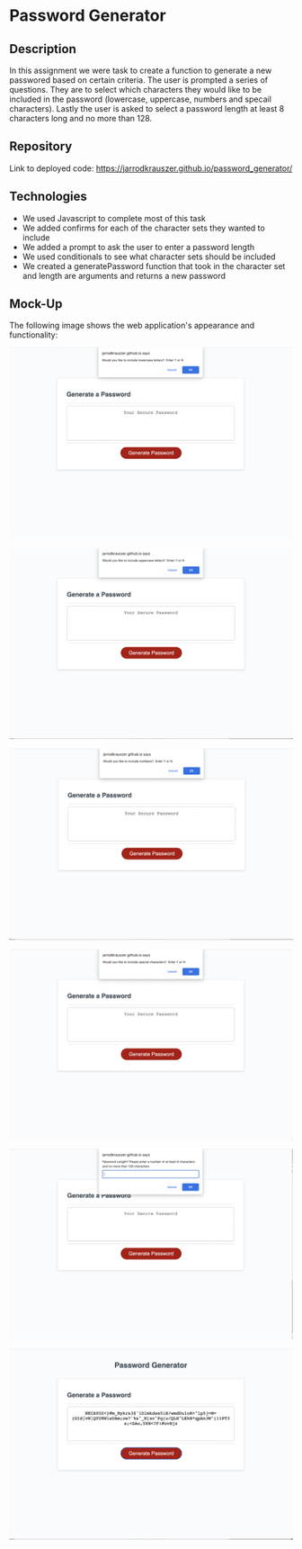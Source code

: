 # Password Generator

## Description

In this assignment we were task to create a function to generate a new passwored based on certain criteria.  The user is prompted a series of questions.  They are to select which characters they would like to be included in the password (lowercase, uppercase, numbers and specail characters). Lastly the user is asked to select a password length at least 8 characters long and no more than 128.

## Repository

Link to deployed code:  https://jarrodkrauszer.github.io/password_generator/

## Technologies

 - We used Javascript to complete most of this task
 - We added confirms for each of the character sets they wanted to include
 - We added a prompt to ask the user to enter a password length
 - We used conditionals to see what character sets should be included
 - We created a generatePassword function that took in the character set and length are arguments and returns a new password

## Mock-Up

The following image shows the web application's appearance and functionality:

![The Password Generator website includes a header followed about another small header, text area and button.](./assets/images/screenshot1.png)

![The Password Generator website includes a header followed about another small header, text area and button.](./assets/images/screenshot2.png)

![The Password Generator website includes a header followed about another small header, text area and button.](./assets/images/screenshot3.png)

![The Password Generator website includes a header followed about another small header, text area and button.](./assets/images/screenshot4.png)

![The Password Generator website includes a header followed about another small header, text area and button.](./assets/images/screenshot5.png)

![The Password Generator website includes a header followed about another small header, text area and button.](./assets/images/screenshot6.png)



